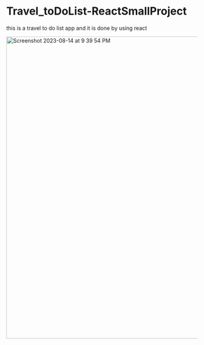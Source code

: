 # Travel_toDoList-ReactSmallProject
this is a travel to do list app and it is done by using react

<img width="794" alt="Screenshot 2023-08-14 at 9 39 54 PM" src="https://github.com/GktgYildiz/Travel_toDoList-ReactSmallProject/assets/102765970/04b91fc0-4673-47d6-9b8d-9e1d9f60c036">
